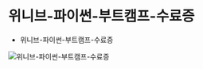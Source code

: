 # 위니브-파이썬-부트캠프-수료증

* 위니브-파이썬-부트캠프-수료증

![
    위니브-파이썬-부트캠프-수료증
](sonny0430/blog/img/위니브-파이썬-부트캠프-수료증.png)